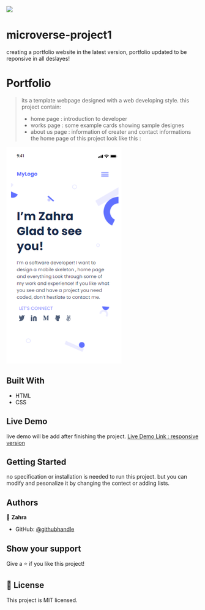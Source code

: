 ![](https://img.shields.io/badge/Microverse-blueviolet)

# microverse-project1
creating a portfolio website
in the latest version, portfolio updated to be reponsive in all deslayes!
 
# Portfolio

> its a template webpage designed with a web developing style. 
> this project contain:
> - home page : introduction to developer
> - works page : some example cards showing sample designes
> - about us page : information of creater and contact informations
> the home page of this project look like this :

![screenshot](https://github.com/ZahraArshia/my-portfolio/blob/mobile-version/images/screenshot.png)

## Built With

- HTML
- CSS

## Live Demo
live demo will be add after finishing the project.
[Live Demo Link : responsive version ](https://raw.githack.com/ZahraArshia/my-portfolio/responsive-version/zahra-portfolio.html)

## Getting Started
no specification or installation is needed to run this project. but you can modify and pesonalize it by changing the contect or adding lists.

## Authors

👤 **Zahra**

- GitHub: [@githubhandle](https://github.com/ZahraArshia)

## Show your support

Give a ⭐️ if you like this project!

## 📝 License

This project is MIT licensed.
